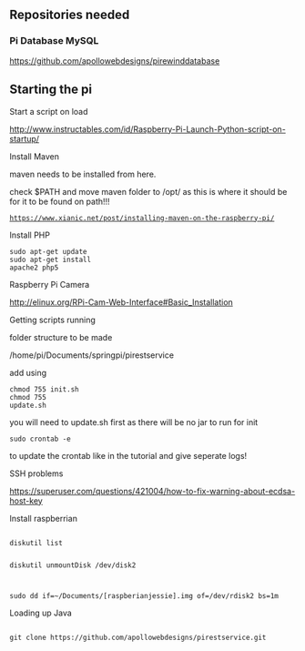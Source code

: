 ## Repositories needed

### Pi Database MySQL

https://github.com/apollowebdesigns/pirewinddatabase

## Starting the pi

Start a script on load

http://www.instructables.com/id/Raspberry-Pi-Launch-Python-script-on-startup/

Install Maven

maven needs to be installed from here.

check $PATH and move maven folder to /opt/ as this is where it should be for it to be found on path!!!

<code>https://www.xianic.net/post/installing-maven-on-the-raspberry-pi/</code>

Install PHP

<code>sudo apt-get update</code>
<br>
<code>sudo apt-get install apache2 php5</code>

Raspberry Pi Camera

http://elinux.org/RPi-Cam-Web-Interface#Basic_Installation

Getting scripts running

folder structure to be made

/home/pi/Documents/springpi/pirestservice

add using 

<code>chmod 755 init.sh</code>
<br>
<code>chmod 755 update.sh</code>

you will need to update.sh first as there will be no jar to run for init

<code>sudo crontab -e</code>

to update the crontab like in the tutorial and give seperate logs!

SSH problems

https://superuser.com/questions/421004/how-to-fix-warning-about-ecdsa-host-key

Install raspberrian

<code>
diskutil list

diskutil unmountDisk /dev/disk2

sudo dd if=~/Documents/[raspberianjessie].img of=/dev/rdisk2 bs=1m
</code>

Loading up Java

<code>
git clone https://github.com/apollowebdesigns/pirestservice.git
</code>